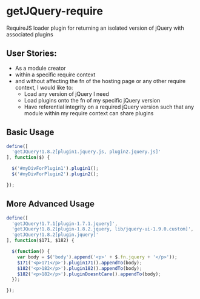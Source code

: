 getJQuery-require
=================

RequireJS loader plugin for returning an isolated version of jQuery with associated plugins

## User Stories:
- As a module creator 
- within a specific require context 
- and without affecting the fn of the hosting page or any other require context, I would like to:
  - Load any version of jQuery I need
  - Load plugins onto the fn of my specific jQuery version
  - Have referential integrity on a required jQuery version such that any module within my require context can share plugins 

## Basic Usage
``` JavaScript
define([
  'getJQuery!1.8.2[plugin1.jquery.js, plugin2.jquery.js]'
], function($) {

  $('#myDivForPlugin1').plugin1();
  $('#myDivForPlugin2').plugin2();

});
```

## More Advanced Usage
``` JavaScript
define([
  'getJQuery!1.7.1[plugin-1.7.1.jquery]',
  'getJQuery!1.8.2[plugin-1.8.2.jquery, lib/jquery-ui-1.9.0.custom]',
  'getJQuery!1.8.2[plugin.jquery]'
], function($171, $182) {

  $(function() {
    var body = $('body').append('<p>' + $.fn.jquery + '</p>'));
    $171('<p>171</p>').plugin171().appendTo(body);
    $182('<p>182</p>').plugin182().appendTo(body);
    $182('<p>182</p>').pluginDoesntCare().appendTo(body);
  });

});
```
